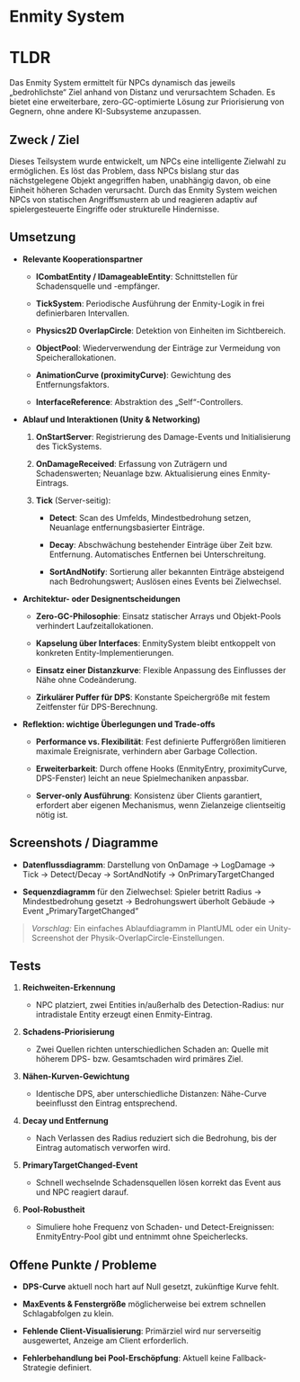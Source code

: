 # Enmity System

# TLDR

Das Enmity System ermittelt für NPCs dynamisch das jeweils „bedrohlichste“ Ziel anhand von Distanz und verursacht­em Schaden. Es bietet eine erweiterbare, zero-GC-optimierte Lösung zur Priorisierung von Gegnern, ohne andere KI-Subsysteme anzupassen.

## Zweck / Ziel

Dieses Teilsystem wurde entwickelt, um NPCs eine intelligente Zielwahl zu ermöglichen. Es löst das Problem, dass NPCs bislang stur das nächstgelegene Objekt angegriffen haben, unabhängig davon, ob eine Einheit höheren Schaden verursacht. Durch das Enmity System weichen NPCs von statischen Angriffsmustern ab und reagieren adaptiv auf spielergesteuerte Eingriffe oder strukturelle Hindernisse.

## Umsetzung

- **Relevante Kooperationspartner**
    
    - **ICombatEntity / IDamageableEntity**: Schnittstellen für Schadensquelle und -empfänger.
        
    - **TickSystem**: Periodische Ausführung der Enmity-Logik in frei definierbaren Intervallen.
        
    - **Physics2D OverlapCircle**: Detektion von Einheiten im Sichtbereich.
        
    - **ObjectPool<EnmityEntry>**: Wiederverwendung der Einträge zur Vermeidung von Speicherallokationen.
        
    - **AnimationCurve (proximityCurve)**: Gewichtung des Entfernungsfaktors.
        
    - **InterfaceReference<ICombatEntity>**: Abstraktion des „Self“-Controllers.
        
- **Ablauf und Interaktionen (Unity & Networking)**
    
    1. **OnStartServer**: Registrierung des Damage-Events und Initialisierung des TickSystems.
        
    2. **OnDamageReceived**: Erfassung von Zuträgern und Schadenswerten; Neuanlage bzw. Aktualisierung eines Enmity-Eintrags.
        
    3. **Tick** (Server-seitig):
        
        - **Detect**: Scan des Umfelds, Mindestbedrohung setzen, Neuanlage entfernungsbasierter Einträge.
            
        - **Decay**: Abschwächung bestehender Einträge über Zeit bzw. Entfernung. Automatisches Entfernen bei Unterschreitung.
            
        - **SortAndNotify**: Sortierung aller bekannten Einträge absteigend nach Bedrohungswert; Auslösen eines Events bei Zielwechsel.
            
- **Architektur- oder Designentscheidungen**
    
    - **Zero-GC-Philosophie**: Einsatz statischer Arrays und Objekt-Pools verhindert Laufzeitallokationen.
        
    - **Kapselung über Interfaces**: EnmitySystem bleibt entkoppelt von konkreten Entity-Implementierungen.
        
    - **Einsatz einer Distanzkurve**: Flexible Anpassung des Einflusses der Nähe ohne Codeänderung.
        
    - **Zirkulärer Puffer für DPS**: Konstante Speichergröße mit festem Zeitfenster für DPS-Berechnung.
        
- **Reflektion: wichtige Überlegungen und Trade-offs**
    
    - **Performance vs. Flexibilität**: Fest definierte Puffergrößen limitieren maximale Ereignisrate, verhindern aber Garbage Collection.
        
    - **Erweiterbarkeit**: Durch offene Hooks (EnmityEntry, proximityCurve, DPS-Fenster) leicht an neue Spielmechaniken anpassbar.
        
    - **Server-only Ausführung**: Konsistenz über Clients garantiert, erfordert aber eigenen Mechanismus, wenn Zielanzeige clientseitig nötig ist.
        

## Screenshots / Diagramme

- **Datenflussdiagramm**: Darstellung von OnDamage → LogDamage → Tick → Detect/Decay → SortAndNotify → OnPrimaryTargetChanged
    
- **Sequenzdiagramm** für den Zielwechsel: Spieler betritt Radius → Mindestbedrohung gesetzt → Bedrohungswert überholt Gebäude → Event „PrimaryTargetChanged“
    

> _Vorschlag:_ Ein einfaches Ablaufdiagramm in PlantUML oder ein Unity-Screenshot der Physik-OverlapCircle-Einstellungen.

## Tests

1. **Reichweiten-Erkennung**
    
    - NPC platziert, zwei Entities in/außerhalb des Detection-Radius: nur intradistale Entity erzeugt einen Enmity-Eintrag.
        
2. **Schadens-Priorisierung**
    
    - Zwei Quellen richten unterschiedlichen Schaden an: Quelle mit höherem DPS- bzw. Gesamtschaden wird primäres Ziel.
        
3. **Nähen-Kurven-Gewichtung**
    
    - Identische DPS, aber unterschiedliche Distanzen: Nähe-Curve beeinflusst den Eintrag entsprechend.
        
4. **Decay und Entfernung**
    
    - Nach Verlassen des Radius reduziert sich die Bedrohung, bis der Eintrag automatisch verworfen wird.
        
5. **PrimaryTargetChanged-Event**
    
    - Schnell wechselnde Schadensquellen lösen korrekt das Event aus und NPC reagiert darauf.
        
6. **Pool-Robustheit**
    
    - Simuliere hohe Frequenz von Schaden- und Detect-Ereignissen: EnmityEntry-Pool gibt und entnimmt ohne Speicherlecks.
        

## Offene Punkte / Probleme

- **DPS-Curve** aktuell noch hart auf Null gesetzt, zukünftige Kurve fehlt.
    
- **MaxEvents & Fenstergröße** möglicherweise bei extrem schnellen Schlagabfolgen zu klein.
    
- **Fehlende Client-Visualisierung**: Primärziel wird nur serverseitig ausgewertet, Anzeige am Client erforderlich.
    
- **Fehlerbehandlung bei Pool-Erschöpfung**: Aktuell keine Fallback-Strategie definiert.